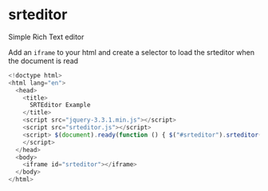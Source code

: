 # srteditor

Simple Rich Text editor

Add an `iframe` to your html and create a selector to load the srteditor when the document is read

```js
<!doctype html>
<html lang="en">
  <head>
    <title>
      SRTEditor Example
    </title>
    <script src="jquery-3.3.1.min.js"></script>
    <script src="srteditor.js"></script>
    <script> $(document).ready(function () { $("#srteditor").srteditor(); });
    </script>
  </head>
  <body>
    <iframe id="srteditor"></iframe>
  </body>
</html>
```
